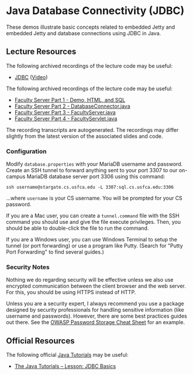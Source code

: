 Java Database Connectivity (JDBC)
=================================================

These demos illustrate basic concepts related to embedded Jetty and embedded Jetty and database connections using JDBC in Java.

## Lecture Resources

The following archived recordings of the lecture code may be useful:

  - [JDBC](https://docs.google.com/presentation/d/e/2PACX-1vT7nGgdwQx2Vqj6vSAgEi3CTK2dEQmbq_Xf6dcnc4UWVPuzwwZg5_bWz3n2P5L3stqddAzY5BtAE2e4/pub?start=false&loop=false&delayms=3000) ([Video](https://drive.google.com/file/d/1bgEAcSx7OhRRziOo8MsiP_DjcrOrhClG/view?usp=sharing))
  
The following archived recordings of the lecture code may be useful:

  - [Faculty Server Part 1 - Demo, HTML, and SQL](https://drive.google.com/file/d/1Q8jyBIsugwjbzk-JGJJZT5QF4EvAs-xN/view?usp=sharing)
  - [Faculty Server Part 2 - DatabaseConnector.java](https://drive.google.com/file/d/1nJ17EatO7ZeureUORtqDLfTaw6MXyIZj/view?usp=sharing)
  - [Faculty Server Part 3 - FacultyServer.java](https://drive.google.com/file/d/1yqeeCTD2j3qKz6Q_7sWn94SYkAV18_lt/view?usp=sharing)
  - [Faculty Server Part 4 - FacultyServlet.java](https://drive.google.com/file/d/1J-buaf3BIVp4QYYm6u8M6-fzN_tXT3as/view?usp=sharing)

The recording transcripts are autogenerated. The recordings may differ slightly from the latest version of the associated slides and code.

### Configuration

Modify `database.properties` with your MariaDB username and password. Create an SSH tunnel to forward anything sent to your
port 3307 to our on-campus MariaDB database server port 3306 using this command:

```
ssh username@stargate.cs.usfca.edu -L 3307:sql.cs.usfca.edu:3306
```

...where `username` is your CS username. You will be prompted for your CS password.

If you are a Mac user, you can create a `tunnel.command` file with the SSH command you should use and give the file execute privileges. Then, you should be able to double-click the file to run the command.

If you are a Windows user, you can use Windows Terminal to setup the tunnel (or port forwarding) or use a program like Putty. (Search for "Putty Port Forwarding" to find several guides.)

### Security Notes

Nothing we do regarding security will be effective unless we also use encrypted communication between the client browser and the web server. For this, you should be using HTTPS instead of HTTP.

Unless you are a security expert, I always recommend you use a package designed by security professionals for handling sensitive information (like username and passwords). However, there are some best practices guides out there. See the [OWASP Password Storage Cheat Sheet](https://github.com/OWASP/CheatSheetSeries/blob/master/cheatsheets/Password_Storage_Cheat_Sheet.md) for an example.

## Official Resources

The following official [Java Tutorials](http://docs.oracle.com/javase/tutorial/index.html) may be useful:

  - [The Java Tutorials – Lesson: JDBC Basics](https://docs.oracle.com/javase/tutorial/jdbc/basics/index.html)

